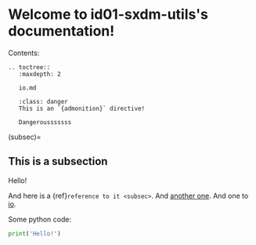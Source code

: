 <!-- .. id01-sxdm-utils documentation master file, created by
   sphinx-quickstart on Thu Oct 21 15:58:38 2021.
   You can adapt this file completely to your liking, but it should at least
   contain the root `toctree` directive. -->

# Welcome to id01-sxdm-utils's documentation!

Contents:

<!-- Need to use a directive that evals rst code due to autodoc -->
```{eval-rst}
.. toctree::
   :maxdepth: 2

   io.md
```

<!-- Here instead the directive does something itself -->
```{admonition} Wow!
   :class: danger
   This is an `{admonition}` directive!
```

```{danger} 
   Dangerousssssss
```

(subsec)= 
## This is a subsection

Hello!

And here is a {ref}`reference to it <subsec>`.
And [another one](subsec).
And one to [io](io).

Some python code:
```python
print('Hello!')
```

